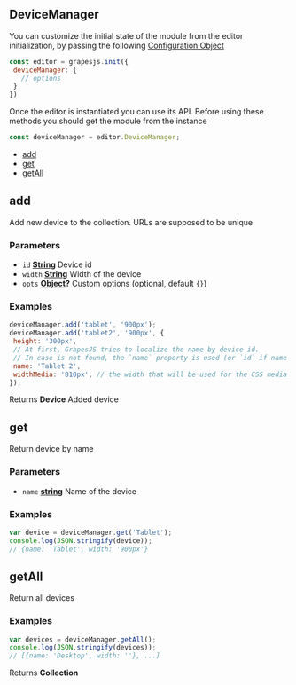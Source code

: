<!-- Generated by documentation.js. Update this documentation by updating the source code. -->

## DeviceManager

You can customize the initial state of the module from the editor initialization, by passing the following [Configuration Object][1]

```js
const editor = grapesjs.init({
 deviceManager: {
   // options
 }
})
```

Once the editor is instantiated you can use its API. Before using these methods you should get the module from the instance

```js
const deviceManager = editor.DeviceManager;
```

-   [add][2]
-   [get][3]
-   [getAll][4]

## add

Add new device to the collection. URLs are supposed to be unique

### Parameters

-   `id` **[String][5]** Device id
-   `width` **[String][5]** Width of the device
-   `opts` **[Object][6]?** Custom options (optional, default `{}`)

### Examples

```javascript
deviceManager.add('tablet', '900px');
deviceManager.add('tablet2', '900px', {
 height: '300px',
 // At first, GrapesJS tries to localize the name by device id.
 // In case is not found, the `name` property is used (or `id` if name is missing)
 name: 'Tablet 2',
 widthMedia: '810px', // the width that will be used for the CSS media
});
```

Returns **Device** Added device

## get

Return device by name

### Parameters

-   `name` **[string][5]** Name of the device

### Examples

```javascript
var device = deviceManager.get('Tablet');
console.log(JSON.stringify(device));
// {name: 'Tablet', width: '900px'}
```

## getAll

Return all devices

### Examples

```javascript
var devices = deviceManager.getAll();
console.log(JSON.stringify(devices));
// [{name: 'Desktop', width: ''}, ...]
```

Returns **Collection** 

[1]: https://github.com/artf/grapesjs/blob/master/src/device_manager/config/config.js

[2]: #add

[3]: #get

[4]: #getAll

[5]: https://developer.mozilla.org/docs/Web/JavaScript/Reference/Global_Objects/String

[6]: https://developer.mozilla.org/docs/Web/JavaScript/Reference/Global_Objects/Object
